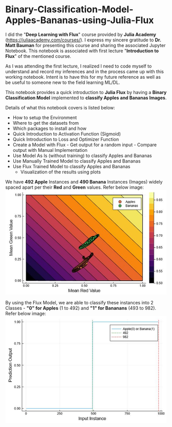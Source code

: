 # Binary-Classification-Model-Apples-Bananas-using-Julia-Flux

I did the "**Deep Learning with Flux**" course provided by **Julia Academy** (https://juliaacademy.com/courses/). I express my sincere gratitude to **Dr. Matt Bauman** for presenting this course and sharing the associated Jupyter Notebook. This notebook is associated with first lecture "**Introduction to Flux**" of the mentioned course.

As I was attending the first lecture, I realized I need to code myself to understand and record my inferences and in the process came up with this working notebook. Intent is to have this for my future reference as well as be useful to someone new to the field learning ML/DL.

This notebook provides a quick introduction to **Julia Flux** by having a **Binary Classification Model** implemented to **classify Apples and Bananas Images**. 

Details of what this notebook covers is listed below:
- How to setup the Environment
- Where to get the datasets from 
- Which packages to install and how
- Quick Introduction to Activation Function (Sigmoid)
- Quick Introduction to Loss and Optimizer Function
- Create a Model with Flux - Get output for a random input - Compare output with Manual Implementation
- Use Model As Is (without training) to classify Apples and Bananas
- Use Manually Trained Model to classify Apples and Bananas
- Use Flux Trained Model to classify Apples and Bananas
    - Visualization of the results using plots

We have **492 Apple** Instances and **490 Banana** Instances (Images) widely spaced apart per their **Red** and **Green** values. Refer below image:
<img src="images/Apples-Bananas-Red-Green-Values.jpg">

By using the Flux Model, we are able to classify these instances into 2 Classes - **"0" for Apples** (1 to 492) and **"1" for Bananans** (493 to 982). Refer below image:
<img src="images/Apples-Bananas-Input vs Prediction.jpg"> 
